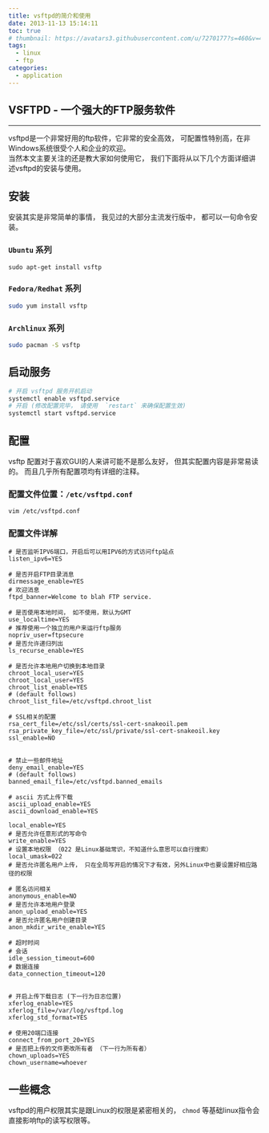 ```yaml
---
title: vsftpd的简介和使用
date: 2013-11-13 15:14:11
toc: true
# thumbnail: https://avatars3.githubusercontent.com/u/7270177?s=460&v=4
tags:
  - linux
  - ftp
categories:
  - application
---
```


## VSFTPD - 一个强大的FTP服务软件
---
vsftpd是一个非常好用的ftp软件，它非常的安全高效， 可配置性特别高，在非Windows系统很受个人和企业的欢迎。  
当然本文主要关注的还是教大家如何使用它， 我们下面将从以下几个方面详细讲述vsftpd的安装与使用。  

## 安装

安装其实是非常简单的事情， 我见过的大部分主流发行版中， 都可以一句命令安装。  

### `Ubuntu` 系列
```
sudo apt-get install vsftp
```

### `Fedora/Redhat` 系列
```bash
sudo yum install vsftp
```

### `Archlinux` 系列
```bash
sudo pacman -S vsftp
```

## 启动服务
```bash
# 开启 vsftpd 服务开机启动
systemctl enable vsftpd.service
# 开启 (修改配置完毕， 请使用  `restart` 来确保配置生效)
systemctl start vsftpd.service
```

## 配置
vsftp 配置对于喜欢GUI的人来讲可能不是那么友好， 但其实配置内容是非常易读的。 而且几乎所有配置项均有详细的注释。

### 配置文件位置：`/etc/vsftpd.conf`
```bash
vim /etc/vsftpd.conf
```

### 配置文件详解
```properties
# 是否监听IPV6端口，开启后可以用IPV6的方式访问ftp站点
listen_ipv6=YES

# 是否开启FTP目录消息
dirmessage_enable=YES
# 欢迎消息
ftpd_banner=Welcome to blah FTP service.

# 是否使用本地时间， 如不使用，默认为GMT
use_localtime=YES
# 推荐使用一个独立的用户来运行ftp服务
nopriv_user=ftpsecure
# 是否允许递归列出
ls_recurse_enable=YES

# 是否允许本地用户切换到本地目录
chroot_local_user=YES
chroot_local_user=YES
chroot_list_enable=YES
# (default follows)
chroot_list_file=/etc/vsftpd.chroot_list

# SSL相关的配置
rsa_cert_file=/etc/ssl/certs/ssl-cert-snakeoil.pem
rsa_private_key_file=/etc/ssl/private/ssl-cert-snakeoil.key
ssl_enable=NO


# 禁止一些邮件地址
deny_email_enable=YES
# (default follows)
banned_email_file=/etc/vsftpd.banned_emails

# ascii 方式上传下载
ascii_upload_enable=YES
ascii_download_enable=YES

local_enable=YES
# 是否允许任意形式的写命令
write_enable=YES
# 设置本地权限 （022 是Linux基础常识，不知道什么意思可以自行搜索）
local_umask=022
# 是否允许匿名用户上传， 只在全局写开启的情况下才有效，另外Linux中也要设置好相应路径的权限

# 匿名访问相关
anonymous_enable=NO
# 是否允许本地用户登录
anon_upload_enable=YES
# 是否允许匿名用户创建目录
anon_mkdir_write_enable=YES

# 超时时间
# 会话
idle_session_timeout=600
# 数据连接
data_connection_timeout=120


# 开启上传下载日志 (下一行为日志位置)
xferlog_enable=YES
xferlog_file=/var/log/vsftpd.log
xferlog_std_format=YES

# 使用20端口连接
connect_from_port_20=YES
# 是否把上传的文件更改所有者 （下一行为所有者）
chown_uploads=YES
chown_username=whoever

```



## 一些概念
vsftpd的用户权限其实是跟Linux的权限是紧密相关的， `chmod` 等基础linux指令会直接影响ftp的读写权限等。
